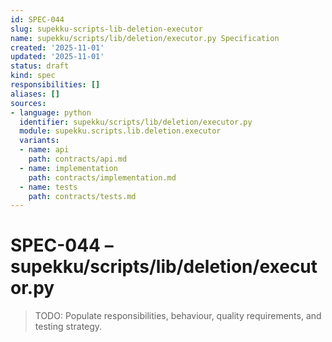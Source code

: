 ```yaml
---
id: SPEC-044
slug: supekku-scripts-lib-deletion-executor
name: supekku/scripts/lib/deletion/executor.py Specification
created: '2025-11-01'
updated: '2025-11-01'
status: draft
kind: spec
responsibilities: []
aliases: []
sources:
- language: python
  identifier: supekku/scripts/lib/deletion/executor.py
  module: supekku.scripts.lib.deletion.executor
  variants:
  - name: api
    path: contracts/api.md
  - name: implementation
    path: contracts/implementation.md
  - name: tests
    path: contracts/tests.md
---
```


# SPEC-044 – supekku/scripts/lib/deletion/executor.py

> TODO: Populate responsibilities, behaviour, quality requirements, and testing strategy.
